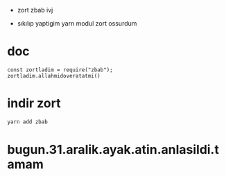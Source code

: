 - zort zbab ivj 


- sıkılıp yaptigim yarn modul zort ossurdum

# doc 
```
const zortladim = require("zbab");
zortladim.allahmidoveratatmi()
```

# indir zort
```bash
yarn add zbab
```

# bugun.31.aralik.ayak.atin.anlasildi.tamam